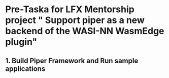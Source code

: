 
# Pre-Taska for LFX Mentorship project " Support piper as a new backend of the WASI-NN WasmEdge plugin"

## 1. Build Piper Framework and Run sample applications
